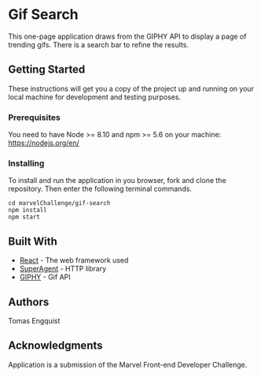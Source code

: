 # Gif Search

This one-page application draws from the GIPHY API to display a page of trending gifs. There is a search bar to refine the results.

## Getting Started

These instructions will get you a copy of the project up and running on your local machine for development and testing purposes.

### Prerequisites

You need to have Node >= 8.10 and npm >= 5.6 on your machine: https://nodejs.org/en/

### Installing

To install and run the application in you browser, fork and clone the repository. Then enter the following terminal commands.

```
cd marvelChallenge/gif-search
npm install
npm start
```


## Built With

* [React](https://reactjs.org/) - The web framework used
* [SuperAgent](https://visionmedia.github.io/superagent/) - HTTP library
* [GIPHY](https://developers.giphy.com/) - Gif API

## Authors

Tomas Engquist

## Acknowledgments

Application is a submission of the Marvel Front-end Developer Challenge.
